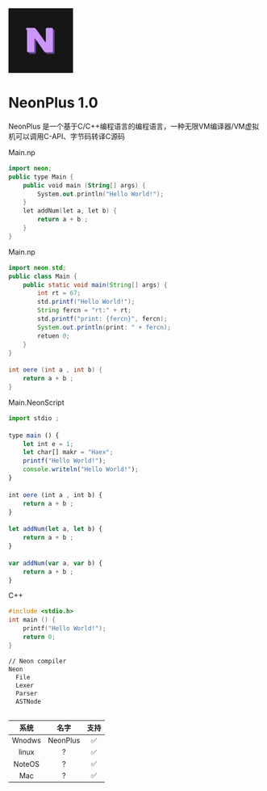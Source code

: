 <picture>
  <source media="(prefers-color-scheme: dark)" srcset="Neon-plus-logo.svg">
  <img src="Neon-plus-logo.svg" alt="NeonLang-Logo" height="128">
</picture>

# NeonPlus 1.0

NeonPlus 是一个基于C/C++编程语言的编程语言，一种无限VM编译器/VM虚拟机可以调用C-API、字节码转译C源码

Main.np
```kt
import neon;
public type Main {
    public void main (String[] args) {
        System.out.println("Hello World!");
    }
    let addNum(let a, let b) {
        return a + b ;
    }
}
```



Main.np
```java
import neon.std;
public class Main {
    public static void main(String[] args) {
        int rt = 67;
        std.printf("Hello World!");
        String fercn = "rt:" + rt;
        std.printf("print: {fercn}", fercn);
        System.out.println(print: " + fercn);
        retuen 0;
    }
}

int oere (int a , int b) {
    return a + b ;
}

```


Main.NeonScript
```js
import stdio ;

type main () {
    let int e = 1;
    let char[] makr = "Haex";
    printf("Hello World!");
    console.writeln("Hello World!");
}

int oere (int a , int b) {
    return a + b ;
}

let addNum(let a, let b) {
    return a + b ;
}

var addNum(var a, var b) {
    return a + b ;
}

```


C++
```cpp
#include <stdio.h>
int main () {
    printf("Hello World!");
    return 0;
}
```

```
// Neon compiler
Neon
  File
  Lexer
  Parser
  ASTNode
  

```

| 系统 | 名字 | 支持 | 
|:--:|:--:|:--:|
| Wnodws | NeonPlus | ✅ |
| linux | ? | ✅ |
| NoteOS | ? | ✅ |
| Mac | ? | ✅ |

